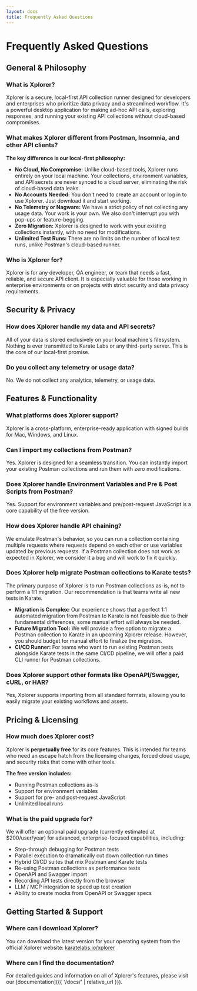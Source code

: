 ```yaml
---
layout: docs
title: Frequently Asked Questions
---
```


# Frequently Asked Questions

## General & Philosophy

### What is Xplorer?

Xplorer is a secure, local-first API collection runner designed for developers and enterprises who prioritize data privacy and a streamlined workflow. It's a powerful desktop application for making ad-hoc API calls, exploring responses, and running your existing API collections without cloud-based compromises.

### What makes Xplorer different from Postman, Insomnia, and other API clients?

**The key difference is our local-first philosophy:**

- **No Cloud, No Compromise:** Unlike cloud-based tools, Xplorer runs entirely on your local machine. Your collections, environment variables, and API secrets are never synced to a cloud server, eliminating the risk of cloud-based data leaks.
- **No Accounts Needed:** You don't need to create an account or log in to use Xplorer. Just download it and start working.
- **No Telemetry or Nagware:** We have a strict policy of not collecting any usage data. Your work is your own. We also don't interrupt you with pop-ups or feature-begging.
- **Zero Migration:** Xplorer is designed to work with your existing collections instantly, with no need for modifications.
- **Unlimited Test Runs:** There are no limits on the number of local test runs, unlike Postman's cloud-based runner.

### Who is Xplorer for?

Xplorer is for any developer, QA engineer, or team that needs a fast, reliable, and secure API client. It is especially valuable for those working in enterprise environments or on projects with strict security and data privacy requirements.

## Security & Privacy

### How does Xplorer handle my data and API secrets?

All of your data is stored exclusively on your local machine's filesystem. Nothing is ever transmitted to Karate Labs or any third-party server. This is the core of our local-first promise.

### Do you collect any telemetry or usage data?

No. We do not collect any analytics, telemetry, or usage data.

## Features & Functionality

### What platforms does Xplorer support?

Xplorer is a cross-platform, enterprise-ready application with signed builds for Mac, Windows, and Linux.

### Can I import my collections from Postman?

Yes. Xplorer is designed for a seamless transition. You can instantly import your existing Postman collections and run them with zero modifications.

### Does Xplorer handle Environment Variables and Pre & Post Scripts from Postman?

Yes. Support for environment variables and pre/post-request JavaScript is a core capability of the free version.

### How does Xplorer handle API chaining?

We emulate Postman's behavior, so you can run a collection containing multiple requests where requests depend on each other or use variables updated by previous requests. If a Postman collection does not work as expected in Xplorer, we consider it a bug and will work to fix it quickly.

### Does Xplorer help migrate Postman collections to Karate tests?

The primary purpose of Xplorer is to run Postman collections as-is, not to perform a 1:1 migration. Our recommendation is that teams write all new tests in Karate.

- **Migration is Complex:** Our experience shows that a perfect 1:1 automated migration from Postman to Karate is not feasible due to their fundamental differences; some manual effort will always be needed.
- **Future Migration Tool:** We will provide a free option to migrate a Postman collection to Karate in an upcoming Xplorer release. However, you should budget for manual effort to finalize the migration.
- **CI/CD Runner:** For teams who want to run existing Postman tests alongside Karate tests in the same CI/CD pipeline, we will offer a paid CLI runner for Postman collections.

### Does Xplorer support other formats like OpenAPI/Swagger, cURL, or HAR?

Yes, Xplorer supports importing from all standard formats, allowing you to easily migrate your existing workflows and assets.

## Pricing & Licensing

### How much does Xplorer cost?

Xplorer is **perpetually free** for its core features. This is intended for teams who need an escape hatch from the licensing changes, forced cloud usage, and security risks that come with other tools.

**The free version includes:**

- Running Postman collections as-is
- Support for environment variables
- Support for pre- and post-request JavaScript
- Unlimited local runs

### What is the paid upgrade for?

We will offer an optional paid upgrade (currently estimated at $200/user/year) for advanced, enterprise-focused capabilities, including:

- Step-through debugging for Postman tests
- Parallel execution to dramatically cut down collection run times
- Hybrid CI/CD suites that mix Postman and Karate tests
- Re-using Postman collections as performance tests
- OpenAPI and Swagger import
- Recording API tests directly from the browser
- LLM / MCP integration to speed up test creation
- Ability to create mocks from OpenAPI or Swagger specs

## Getting Started & Support

### Where can I download Xplorer?

You can download the latest version for your operating system from the official Xplorer website: [karatelabs.io/xplorer](https://karatelabs.io/xplorer)

### Where can I find the documentation?

For detailed guides and information on all of Xplorer's features, please visit our [documentation]({{ '/docs/' | relative_url }}).

